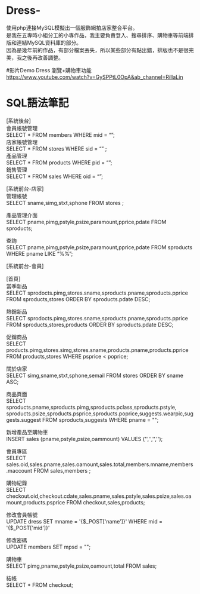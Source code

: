# Dress-
使用php連接MySQL模擬出一個服飾網拍店家整合平台。  
是我在五專時小組分工的小專作品，我主要負責登入、搜尋排序、購物車等前端排版和連結MySQL資料庫的部分。  
因為是幾年前的作品，有部分檔案丟失，所以某些部分有點出錯，排版也不是很完美，我之後再改善調整。

#影片Demo
Dress 瀏覽+購物車功能  
https://www.youtube.com/watch?v=GySPPtL0OpA&ab_channel=RillaLin

# SQL語法筆記
[系統後台]  
會員帳號管理  
SELECT * FROM members WHERE mid = “”;  
店家帳號管理  
SELECT * FROM stores WHERE sid = “” ;  
產品管理  
SELECT * FROM products WHERE pid = “”;  
銷售管理  
SELECT * FROM sales WHERE oid = “”;    

[系統前台-店家]  
管理帳號  
SELECT sname,simg,stxt,sphone FROM stores ;  

產品管理介面  
SELECT pname,pimg,pstyle,psize,paramount,pprice,pdate FROM sproducts;  

查詢  
SELECT pname,pimg,pstyle,psize,paramount,pprice,pdate FROM sproducts WHERE pname LIKE “%%”;  

[系統前台-會員]  

[首頁]  
當季新品  
SELECT sprodocts.pimg,stores.sname,sproducts.pname,sproducts.pprice FROM sproducts,stores ORDER BY sproducts.pdate DESC;    

熱銷新品  
SELECT sprodocts.pimg,stores.sname,sproducts.pname,sproducts.pprice FROM sproducts,stores,products ORDER BY sproducts.pdate DESC;    

促銷商品  
SELECT products.pimg,stores.simg,stores.sname,products.pname,products.pprice FROM products,stores WHERE psprice < poprice;    

關於店家  
SELECT simg,sname,stxt,sphone,semail FROM stores ORDER BY sname ASC;    

商品頁面  
SELECT sproducts.pname,sproducts.pimg,sproducts.pclass,sproducts.pstyle,  
sproducts.psize,sproducts.psprice,sproducts.poprice,suggests.wearpic,suggests.suggest FROM sproducts,suggests WHERE pname = "";    

新增產品至購物車  
INSERT sales (pname,pstyle,psize,oammount) VALUES ('','','','');    

會員專區  
SELECT sales.oid,sales.pname,sales.oamount,sales.total,members.mname,members.maccount FROM sales,members ;    

購物紀錄  
SELECT checkout.oid,checkout.cdate,sales.pname,sales.pstyle,sales.psize,sales.oamount,products.psprice FROM checkout,sales,products;    

修改會員帳號  
UPDATE dress SET mname =  '{$_POST['name']}' WHERE mid =  '{$_POST['mid']}'    

修改密碼  
UPDATE members SET mpsd = "";    

購物車  
SELECT pimg,pname,pstyle,psize,oamount,total FROM sales;    

結帳  
SELECT * FROM checkout;    


